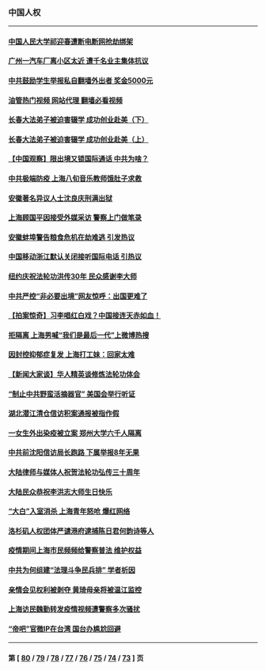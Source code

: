 ### 中国人权
---
#### [中国人民大学祁迎春遭断电断网抢劫绑架](../../pages/ncid278/n13730164.md?05191245) 
#### [广州一汽车厂离小区太近 遭千名业主集体抗议](../../pages/ncid278/n13739826.md?05191245) 
#### [中共鼓励学生举报私自翻墙外出者 奖金5000元](../../pages/ncid278/n13739345.md?05191245) 
#### [油管热门视频 网站代理 翻墙必看视频](http://209.222.30.114:81/youtube.html?05191245)
#### [长春大法弟子被迫害辍学 成功创业赴美（下）](../../pages/ncid278/n13738692.md?05191245) 
#### [长春大法弟子被迫害辍学 成功创业赴美（上）](../../pages/ncid278/n13738681.md?05191245) 
#### [【中国观察】限出境又锁国际通话 中共为啥？](../../pages/ncid278/n13738584.md?05191245) 
#### [中共极端防疫 上海八旬音乐教师饿肚子求救](../../pages/ncid278/n13738037.md?05191245) 
#### [安徽著名异议人士沈良庆刑满出狱](../../pages/ncid278/n13738035.md?05191245) 
#### [上海顾国平因接受外媒采访 警察上门做笔录](../../pages/ncid278/n13736303.md?05191245) 
#### [安徽蚌埠警告粮食危机在劫难逃 引发热议](../../pages/ncid278/n13736542.md?05191245) 
#### [中国移动浙江默认关闭接听国际电话 引热议](../../pages/ncid278/n13736295.md?05191245) 
#### [纽约庆祝法轮功洪传30年 民众感谢李大师](../../pages/ncid278/n13736244.md?05191245) 
#### [中共严控“非必要出境”网友惊呼：出国更难了](../../pages/ncid278/n13735911.md?05191245) 
#### [【拍案惊奇】习李唱红白戏？中国接连天赤如血！](../../pages/ncid278/n13735819.md?05191245) 
#### [拒隔离 上海男喊“我们是最后一代”上微博热搜](../../pages/ncid278/n13735808.md?05191245) 
#### [因封控抑郁症复发 上海打工妹：回家太难](../../pages/ncid278/n13735860.md?05191245) 
#### [【新闻大家谈】华人精英谈修炼法轮功体会](../../pages/ncid278/n13735765.md?05191245) 
#### [“制止中共野蛮活摘器官” 美国会举行听证](../../pages/ncid278/n13735831.md?05191245) 
#### [湖北潜江清仓信访积案通报被指作假](../../pages/ncid278/n13735260.md?05191245) 
#### [一女生外出染疫被立案 郑州大学六千人隔离](../../pages/ncid278/n13735283.md?05191245) 
#### [中共前沈阳信访局长跑路 下属举报8年无果](../../pages/ncid278/n13734994.md?05191245) 
#### [大陆律师与媒体人祝贺法轮功弘传三十周年](../../pages/ncid278/n13735062.md?05191245) 
#### [大陆民众恭祝李洪志大师生日快乐](../../pages/ncid278/n13734810.md?05191245) 
#### [“大白”入室消杀 上海青年怒呛 爆红网络](../../pages/ncid278/n13734703.md?05191245) 
#### [洛杉矶人权团体严谴港府逮捕陈日君何韵诗等人](../../pages/ncid278/n13734767.md?05191245) 
#### [疫情期间上海市民频频给警察普法 维护权益](../../pages/ncid278/n13734139.md?05191245) 
#### [中共为何组建“法理斗争民兵排” 学者析因](../../pages/ncid278/n13734109.md?05191245) 
#### [亲情会见权利被剥夺 黄琦母亲将被温江监控](../../pages/ncid278/n13733499.md?05191245) 
#### [上海访民魏勤转发疫情视频遭警察多次骚扰](../../pages/ncid278/n13733148.md?05191245) 
#### [“帝吧”官微IP在台湾 国台办尴尬回避](../../pages/ncid278/n13733056.md?05191245) 

---
#### 第 [ [80](./80.md?05191245) / [79](./79.md?05191245) / [78](./78.md?05191245) / [77](./77.md?05191245) / [76](./76.md?05191245) / [75](./75.md?05191245) / [74](./74.md?05191245) / [73](./73.md?05191245) ] 页
